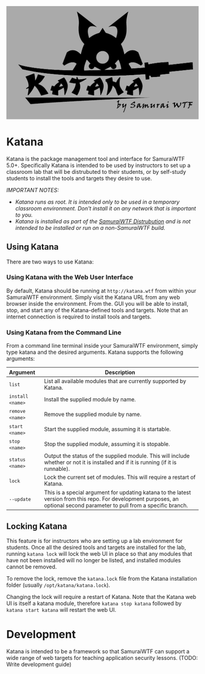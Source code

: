 ![Katana Logo](/html/images/katana-logo.svg)

# Katana
Katana is the package management tool and interface for SamuraiWTF 5.0+. Specifically Katana is intended to be used by instructors to set up a classroom lab that
will be distrubuted to their students, or by self-study students to install the tools and targets they desire to use.

_IMPORTANT NOTES:_
* _Katana runs as root. It is intended only to be used in a temporary classroom environment. Don't install it on any network that is important to you._
* _Katana is installed as part of the [SamuraiWTF Distrubution](https://github.com/SamuraiWTF/samuraiwtf) and is not intended to be installed or run on a 
non-SamuraiWTF build._


## Using Katana
There are two ways to use Katana:

### Using Katana with the Web  User Interface
By default, Katana should be running at `http://katana.wtf` from within your SamuraiWTF environment. Simply visit the Katana URL from any web browser inside the 
environment. From the. GUI you will be able to install, stop, and start any of the Katana-defined tools and targets. Note that an internet connection is required to
install tools and targets.

### Using Katana from the Command Line
From a command line terminal inside your SamuraiWTF environment, simply type katana and the desired arguments. Katana supports the following arguments:

| Argument | Description |
| :------------- | ------------- |
| `list` | List all available modules that are currently supported by Katana. |
| `install <name>` | Install the supplied module by name. |
| `remove <name>` | Remove the supplied module by name. |
| `start <name>` | Start the supplied module, assuming it is startable. |
| `stop <name>` | Stop the supplied module, assuming it is stopable. |
| `status <name>` | Output the status of the supplied module. This will include whether or not it is installed and if it is running (if it is runnable). |
| `lock` | Lock the current set of modules. This will require a restart of Katana. |
| `--update` | This is a special argument for updating katana to the latest version from this repo. For development purposes, an optional second parameter to pull from a specific branch.  |

## Locking Katana
This feature is for instructors who are setting up a lab environment for students. Once all the desired tools and targets are installed for the lab, running `katana lock` will lock the web UI in place so that 
any modules that have not been installed will no longer be listed, and installed modules cannot be removed.

To remove the lock, remove the `katana.lock` file from the Katana installation folder (usually `/opt/katana/katana.lock`).

Changing the lock will require a restart of Katana. Note that the Katana web UI is itself a katana module, therefore `katana stop katana` followed by `katana start katana` will restart the web UI.

# Development

Katana is intended to be a framework so that SamuraiWTF can support a wide range of web targets for teaching application security lessons.
(TODO: Write development guide)
